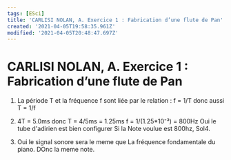 ```yaml
---
tags: [ESci]
title: 'CARLISI NOLAN, A. Exercice 1 : Fabrication d’une flute de Pan'
created: '2021-04-05T19:58:35.961Z'
modified: '2021-04-05T20:48:47.697Z'
---
```


# CARLISI NOLAN, A. Exercice 1 : Fabrication d’une flute de Pan

1) La période T et la fréquence  f sont liée par le relation : f = 1/T donc aussi T = 1/f

2) 4T = 5.0ms donc T = 4/5ms  = 1.25ms
f = 1/(1.25*10⁻³) = 800Hz
Oui le tube d'adirien est bien configurer Si la Note voulue est 800hz, Sol4.

3) Oui le signal sonore sera le meme que La fréquence fondamentale du piano. DOnc la meme note. 

